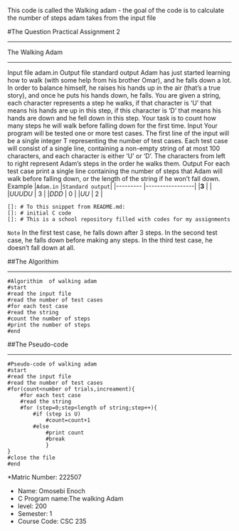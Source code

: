 This code is called the Walking adam - the goal of the code is to calculate the number of steps adam takes from the input file 

#The Question
Practical Assignment 2
___
The Walking Adam
***
Input file 	adam.in
Output file	standard output
Adam has just started learning how to walk (with some help from his brother Omar), and he falls down a lot. In order to balance himself, he raises his hands up in the air (that’s a true story), and once he puts his hands down, he falls.
You are given a string, each character represents a step he walks, if that character is ‘U’ that means his hands are up in this step, if this character is ‘D’ that means his hands are down and he fell down in this step. Your task is to count how many steps he will walk before falling down for the first time.
Input
Your program will be tested one or more test cases. The first line of the input will be a single integer T representing the number of test cases.
Each test case will consist of a single line, containing a non-empty string of at most 100 characters, and each character is either ‘U’ or ‘D’. The characters from left to right represent Adam’s steps in the order he walks them.
Output
For each test case print a single line containing the number of steps that Adam will walk before falling down, or the length of the string if he won’t fall down.
Example
|`Adam.in` |`Standard output`|
|--------- |-----------------|
|**3**     |                 |
|*UUUDU*   |       3         |
|*DDD*     |       0         |
|*UU*	   |       2         |
    
    []: # To this snippet from README.md:
    []: # initial C code 
    []: # This is a school repository filled with codes for my assignments

`Note`
In the first test case, he falls down after 3 steps.
In the second test case, he falls down before making any steps.
In the third test case, he doesn’t fall down at all.


##The Algorithim 
____
    #Algorithim  of walking adam
    #start
    #read the input file
    #read the number of test cases
    #for each test case
    #read the string
    #count the number of steps
    #print the number of steps
    #end

##The Pseudo-code
____
    #Pseudo-code of walking adam
    #start
    #read the input file
    #read the number of test cases
    #for(count<number of trials,increament){
        #for each test case
        #read the string
        #for (step=0;step<length of string;step++){
            #if (step is U)
                #count=count+1
            #else
                #print count
                #break
                }
    }
    #close the file 
    #end




*Matric Number: 222507
* Name: Omosebi Enoch
* C Program name:The walking Adam
* level: 200
* Semester: 1
* Course Code: CSC 235
